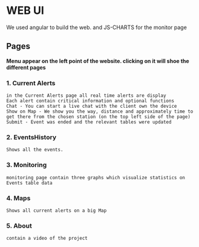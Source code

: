 # WEB UI

We used angular to build the web. and JS-CHARTS for the monitor page 

## Pages 
__Menu appear on the left point of the website. clicking on it will shoe the different pages__

### 1. Current Alerts
	in the Current Alerts page all real time alerts are display
	Each alert contain critical information and optional functions
	Chat - You can start a live chat with the client own the device
	Show on Map - We show you the way, distance and approximately time to get there from the chosen station (on the top left side of the page)
	Submit - Event was ended and the relevant tables were updated
	 
	
### 2. EventsHistory
	Shows all the events.

### 3. Monitoring
	monitoring page contain three graphs which visualize statistics on Events table data
  
### 4. Maps
	Shows all current alerts on a big Map
	

### 5. About
	contain a video of the project

